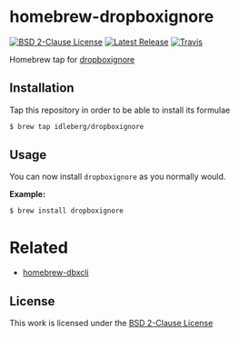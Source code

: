 # homebrew-dropboxignore

[![BSD 2-Clause License](https://flat.badgen.net/badge/license/BSD%202-Clause/blue)](https://opensource.org/licenses/BSD-2-Clause)
[![Latest Release](https://flat.badgen.net/github/release/idleberg/homebrew-dropboxignore)](https://github.com/idleberg/homebrew-dropboxignore/releases)
[![Travis](https://flat.badgen.net/travis/idleberg/homebrew-dropboxignore)](https://travis-ci.org/idleberg/homebrew-dropboxignore)

Homebrew tap for [dropboxignore](https://dropboxignore.simakis.me/)

## Installation

Tap this repository in order to be able to install its formulae

```sh
$ brew tap idleberg/dropboxignore
```

## Usage

You can now install `dropboxignore` as you normally would.

**Example:**

```sh
$ brew install dropboxignore
```

# Related

- [homebrew-dbxcli](https://github.com/idleberg/homebrew-dbxcli)

## License

This work is licensed under the [BSD 2-Clause License](LICENSE)
